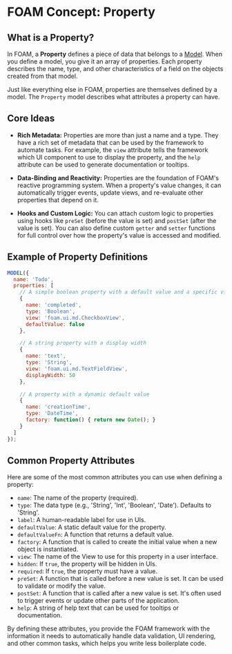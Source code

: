 # FOAM Concept: Property

## What is a Property?

In FOAM, a **Property** defines a piece of data that belongs to a [Model](CONCEPT_MODEL.md). When you define a model, you give it an array of properties. Each property describes the name, type, and other characteristics of a field on the objects created from that model.

Just like everything else in FOAM, properties are themselves defined by a model. The `Property` model describes what attributes a property can have.

## Core Ideas

*   **Rich Metadata:** Properties are more than just a name and a type. They have a rich set of metadata that can be used by the framework to automate tasks. For example, the `view` attribute tells the framework which UI component to use to display the property, and the `help` attribute can be used to generate documentation or tooltips.

*   **Data-Binding and Reactivity:** Properties are the foundation of FOAM's reactive programming system. When a property's value changes, it can automatically trigger events, update views, and re-evaluate other properties that depend on it.

*   **Hooks and Custom Logic:** You can attach custom logic to properties using hooks like `preSet` (before the value is set) and `postSet` (after the value is set). You can also define custom `getter` and `setter` functions for full control over how the property's value is accessed and modified.

## Example of Property Definitions

```javascript
MODEL({
  name: 'Todo',
  properties: [
    // A simple boolean property with a default value and a specific view
    {
      name: 'completed',
      type: 'Boolean',
      view: 'foam.ui.md.CheckboxView',
      defaultValue: false
    },

    // A string property with a display width
    {
      name: 'text',
      type: 'String',
      view: 'foam.ui.md.TextFieldView',
      displayWidth: 50
    },

    // A property with a dynamic default value
    {
      name: 'creationTime',
      type: 'DateTime',
      factory: function() { return new Date(); }
    }
  ]
});
```

## Common Property Attributes

Here are some of the most common attributes you can use when defining a property:

*   `name`: The name of the property (required).
*   `type`: The data type (e.g., 'String', 'Int', 'Boolean', 'Date'). Defaults to 'String'.
*   `label`: A human-readable label for use in UIs.
*   `defaultValue`: A static default value for the property.
*   `defaultValueFn`: A function that returns a default value.
*   `factory`: A function that is called to create the initial value when a new object is instantiated.
*   `view`: The name of the View to use for this property in a user interface.
*   `hidden`: If `true`, the property will be hidden in UIs.
*   `required`: If `true`, the property must have a value.
*   `preSet`: A function that is called before a new value is set. It can be used to validate or modify the value.
*   `postSet`: A function that is called after a new value is set. It's often used to trigger events or update other parts of the application.
*   `help`: A string of help text that can be used for tooltips or documentation.

By defining these attributes, you provide the FOAM framework with the information it needs to automatically handle data validation, UI rendering, and other common tasks, which helps you write less boilerplate code.
